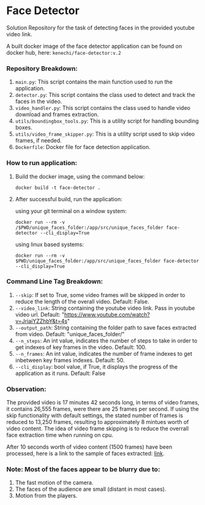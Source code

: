 # Face Detector

Solution Repository for the task of detecting faces in the provided youtube video link.

A built docker image of the face detector application can be found on docker hub, here: ```kenechi/face-detector:v.2```

### Repository Breakdown:

 1. ```main.py```: This script contains the main function used to run the application.
 2. ```detector.py```: This script contains the class used to detect and track the faces in the video.
 3. ```video_handler.py```: This script contains the class used to handle video download and frames extraction.
 4. ```utils/boundingbox_tools.py```: This is a utility script for handling bounding boxes.
 5. ```utils/video_frame_skipper.py```: This is a utility script used to skip video frames, if needed.
 6. ```Dockerfile```: Docker file for face detection application.

### How to run application:

1. Build the docker image, using the command below:

    ```docker build -t face-detector .```
    
2. After successful build, run the application:

   using your git terminal on a window system:

   ```docker run --rm -v /$PWD/unique_faces_folder:/app/src/unique_faces_folder face-detector --cli_display=True```

   using linux based systems:

   ```docker run --rm -v $PWD/unique_faces_folder:/app/src/unique_faces_folder face-detector --cli_display=True```
   
 ### Command Line Tag Breakdown:

1. ```--skip```: If set to True, some video frames will be skipped in order to reduce the length of the overall video. Default: False.
2. ```--video_link```: String containing the youtube video link. Pass in youtube video url. Default: "https://www.youtube.com/watch?v=JriaiYZZhbY&t=4s"
3. ```--output_path```: String containing the folder path to save faces extracted from video. Default: "unique_faces_folder/"
4. ```--n_steps```: An int value, indicates the number of steps to take in order to get indexes of key frames in the video. Default: 100.
5. ```--n_frames```: An int value, indicates the number of frame indexes to get inbetween key frames indexes. Default: 50. 
6. ```--cli_display```: bool value, if True, it displays the progress of the application as it runs. Default: False


### Observation:
The provided video is 17 minutes 42 seconds long, in terms of video frames, it contains 26,555 frames, were there are 25 frames per second.
If using the skip functionality with default settings, the stated number of frames is reduced to 13,250 frames, resulting to approximately 8 mintues worth of video content.
The idea of video frame skipping is to reduce the overrall face extraction time when running on cpu.

After 10 seconds worth of video content (1500 frames) have been processed, here is a link to the sample of faces extracted: [link](https://drive.google.com/drive/folders/1Ch_0POxseYeXZEUMrnXm4N7BXDFrOQ4H?usp=share_link).

### Note: Most of the faces appear to be blurry due to:
1. The fast motion of the camera.
2. The faces of the audience are small (distant in most cases).
3. Motion from the players.

